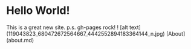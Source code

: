 # Hello World! 

This is a great new site.
p.s. gh-pages rock!
! [alt text] (119043823_680472672564667_4442552894183364144_n.jpg)
[About] (about.md)
